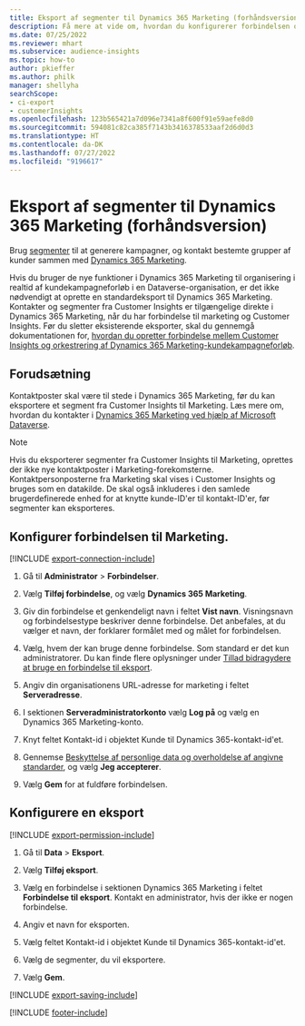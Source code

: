 ```yaml
---
title: Eksport af segmenter til Dynamics 365 Marketing (forhåndsversion)
description: Få mere at vide om, hvordan du konfigurerer forbindelsen og eksporterer til Dynamics 365 Marketing.
ms.date: 07/25/2022
ms.reviewer: mhart
ms.subservice: audience-insights
ms.topic: how-to
author: pkieffer
ms.author: philk
manager: shellyha
searchScope:
- ci-export
- customerInsights
ms.openlocfilehash: 123b565421a7d096e7341a8f600f91e59aefe8d0
ms.sourcegitcommit: 594081c82ca385f7143b3416378533aaf2d6d0d3
ms.translationtype: HT
ms.contentlocale: da-DK
ms.lasthandoff: 07/27/2022
ms.locfileid: "9196617"
---
```

# <a name="export-segments-to-dynamics-365-marketing-preview"></a>Eksport af segmenter til Dynamics 365 Marketing (forhåndsversion)

Brug [segmenter](segments.md) til at generere kampagner, og kontakt bestemte grupper af kunder sammen med [Dynamics 365 Marketing](/dynamics365/marketing/customer-insights-segments).

Hvis du bruger de nye funktioner i Dynamics 365 Marketing til organisering i realtid af kundekampagneforløb i en Dataverse-organisation, er det ikke nødvendigt at oprette en standardeksport til Dynamics 365 Marketing. Kontakter og segmenter fra Customer Insights er tilgængelige direkte i Dynamics 365 Marketing, når du har forbindelse til marketing og Customer Insights. Før du sletter eksisterende eksporter, skal du gennemgå dokumentationen for, [hvordan du opretter forbindelse mellem Customer Insights og orkestrering af Dynamics 365 Marketing-kundekampagneforløb](/dynamics365/marketing/real-time-marketing-ci-profile).

## <a name="prerequisite"></a>Forudsætning

Kontaktposter skal være til stede i Dynamics 365 Marketing, før du kan eksportere et segment fra Customer Insights til Marketing. Læs mere om, hvordan du kontakter i [Dynamics 365 Marketing ved hjælp af Microsoft Dataverse](connect-dataverse-managed-lake.md).

> [!NOTE]
> Hvis du eksporterer segmenter fra Customer Insights til Marketing, oprettes der ikke nye kontaktposter i Marketing-forekomsterne. Kontaktpersonposterne fra Marketing skal vises i Customer Insights og bruges som en datakilde. De skal også inkluderes i den samlede brugerdefinerede enhed for at knytte kunde-ID'er til kontakt-ID'er, før segmenter kan eksporteres.

## <a name="set-up-connection-to-marketing"></a>Konfigurer forbindelsen til Marketing.

[!INCLUDE [export-connection-include](includes/export-connection-admn.md)]

1. Gå til **Administrator** > **Forbindelser**.

1. Vælg **Tilføj forbindelse**, og vælg **Dynamics 365 Marketing**.

1. Giv din forbindelse et genkendeligt navn i feltet **Vist navn**. Visningsnavn og forbindelsestype beskriver denne forbindelse. Det anbefales, at du vælger et navn, der forklarer formålet med og målet for forbindelsen.

1. Vælg, hvem der kan bruge denne forbindelse. Som standard er det kun administratorer. Du kan finde flere oplysninger under [Tillad bidragydere at bruge en forbindelse til eksport](connections.md#allow-contributors-to-use-a-connection-for-exports).

1. Angiv din organisationens URL-adresse for marketing i feltet **Serveradresse**.

1. I sektionen **Serveradministratorkonto** vælg **Log på** og vælg en Dynamics 365 Marketing-konto.

1. Knyt feltet Kontakt-id i objektet Kunde til Dynamics 365-kontakt-id'et.

1. Gennemse [Beskyttelse af personlige data og overholdelse af angivne standarder](connections.md#data-privacy-and-compliance), og vælg **Jeg accepterer**.

1. Vælg **Gem** for at fuldføre forbindelsen.

## <a name="configure-an-export"></a>Konfigurere en eksport

[!INCLUDE [export-permission-include](includes/export-permission.md)]

1. Gå til **Data** > **Eksport**.

1. Vælg **Tilføj eksport**.

1. Vælg en forbindelse i sektionen Dynamics 365 Marketing i feltet **Forbindelse til eksport**. Kontakt en administrator, hvis der ikke er nogen forbindelse.

1. Angiv et navn for eksporten.

1. Vælg feltet Kontakt-id i objektet Kunde til Dynamics 365-kontakt-id'et.

1. Vælg de segmenter, du vil eksportere.

1. Vælg **Gem**.

[!INCLUDE [export-saving-include](includes/export-saving.md)]

[!INCLUDE [footer-include](includes/footer-banner.md)]
